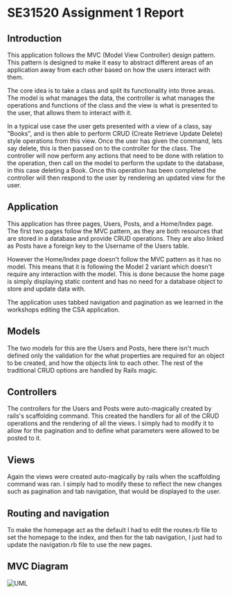 # SE31520 Assignment 1 Report

## Introduction
This application follows the MVC (Model View Controller) design pattern. This pattern is designed to make it easy to abstract different areas of an application away from each other based on how the users interact with them. 


The core idea is to take a class and split its functionality into three areas. The model is what manages the data, the controller is what manages the operations and functions of the class and the view is what is presented to the user, that allows them to interact with it. 

In a typical use case the user gets presented with a view of a class, say "Books", and is then able to perform CRUD (Create Retrieve Update Delete) style operations from this view.  Once the user has given the command, lets say delete, this is then passed on to the controller for the class. The controller will now perform any actions that need to be done with relation to the operation, then call on the model to perform the update to the database, in this case deleting a Book. Once this operation has been completed the controller will then respond to the user by rendering an updated view for the user.  

## Application
This application has three pages, Users, Posts, and a Home/Index page. The first two pages follow the MVC pattern, as they are both resources that are stored in a database and provide CRUD operations. They are also linked as Posts have a foreign key to the Username of the Users table. 

However the Home/Index page doesn't follow the MVC pattern as it has no model. This means that it is following the Model 2 variant which doesn't require any interaction with the model. This is done because the home page is simply displaying static content and has no need for a database object to store and update data with. 

The application uses tabbed navigation and pagination as we learned in the workshops editing the CSA application. 

## Models
The two models for this are the Users and Posts, here there isn't much defined only the validation for the what properties are required for an object to be created, and how the objects link to each other.  The rest of the traditional CRUD options are handled by Rails magic. 

## Controllers
The controllers for the Users and Posts were auto-magically created by rails's scaffolding command. This created the handlers for all of the CRUD operations and the rendering of all the views. I simply had to modify it to allow for the pagination and to define what parameters were allowed to be posted to it.

## Views
Again the views were created auto-magically by rails when the scaffolding command was ran. I simply had to modify these to reflect the new changes such as pagination and tab navigation, that would be displayed to the user. 

## Routing and navigation
To make the homepage act as the default I had to edit the routes.rb file to set the homepage to the index, and then for the tab navigation, I just had to update the navigation.rb file to use the new pages. 

## MVC Diagram
![UML](http://i.imgur.com/mb6IAER.png)
